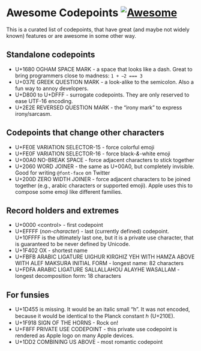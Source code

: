 # Awesome Codepoints [![Awesome](https://cdn.rawgit.com/sindresorhus/awesome/d7305f38d29fed78fa85652e3a63e154dd8e8829/media/badge.svg)](https://github.com/sindresorhus/awesome)

This is a curated list of codepoints, that have great (and maybe not widely known) features or are awesome in some other way.

## Standalone codepoints

* U+1680 OGHAM SPACE MARK - a space that looks like a dash. Great to bring programmers close to madness: `1 +  2 === 3`
* U+037E GREEK QUESTION MARK - a look-alike to the semicolon. Also a fun way to annoy developers.
* U+D800 to U+DFFF - surrogate codepoints. They are only reserved to ease UTF-16 encoding.
* U+2E2E REVERSED QUESTION MARK - the “irony mark” to express irony/sarcasm.

## Codepoints that change other characters

* U+FE0E VARIATION SELECTOR-15 - force colorful emoji
* U+FE0F VARIATION SELECTOR-16 - force black-_&_-white emoji
* U+00A0 NO-BREAK SPACE - force adjacent characters to stick together
* U+2060 WORD JOINER - the same as U+00A0, but completely invisible. Good for writing `@font-face` on Twitter
* U+200D ZERO WIDTH JOINER - force adjacent characters to be joined together (e.g., arabic characters or supported emoji). Apple uses this to compose some emoji like different families.

## Record holders and extremes

* U+0000 &lt;control> - first codepoint
* U+EFFFF (_non-character_) - last (currently defined) codepoint. U+10FFFF is the ultimately last one, but it is a private use character, that is guaranteed to be never defined by Unicode.
* U+1F402 OX - shortest name
* U+FBFB ARABIC LIGATURE UIGHUR KIRGHIZ YEH WITH HAMZA ABOVE WITH ALEF MAKSURA INITIAL FORM - longest name: 82 characters
* U+FDFA ARABIC LIGATURE SALLALLAHOU ALAYHE WASALLAM - longest decomposition form: 18 characters

## For funsies

* U+1D455 is missing. It would be an italic small “h”. It was not encoded, because it would be identical to the Planck constant ℎ (U+210E).
* U+1F918 SIGN OF THE HORNS - Rock on!
* U+F8FF PRIVATE USE CODEPOINT - this private use codepoint is rendered as Apple logo on many Apple devices.
* U+1DD2 COMBINING US ABOVE - most romantic codepoint

